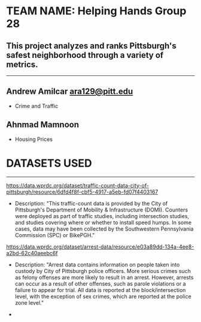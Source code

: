 # TEAM NAME: Helping Hands Group 28
## This project analyzes and ranks Pittsburgh's safest neighborhood through a variety of metrics. 
---
## Andrew Amilcar ara129@pitt.edu
- Crime and Traffic
## Ahnmad Mamnoon
- Housing Prices

# DATASETS USED
--- 
https://data.wprdc.org/dataset/traffic-count-data-city-of-pittsburgh/resource/6dfd4f8f-cbf5-4917-a5eb-fd07f4403167
- Description: "This traffic-count data is provided by the City of Pittsburgh's Department of Mobility & Infrastructure (DOMI). Counters were deployed as part of traffic studies, including intersection studies, and studies covering where or whether to install speed humps. In some cases, data may have been collected by the Southwestern Pennsylvania Commission (SPC) or BikePGH."

https://data.wprdc.org/dataset/arrest-data/resource/e03a89dd-134a-4ee8-a2bd-62c40aeebc6f
- Description: "Arrest data contains information on people taken into custody by City of Pittsburgh police officers. More serious crimes such as felony offenses are more likely to result in an arrest. However, arrests can occur as a result of other offenses, such as parole violations or a failure to appear for trial. All data is reported at the block/intersection level, with the exception of sex crimes, which are reported at the police zone level."


- 
